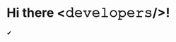 # Hi there <𝚍𝚎𝚟𝚎𝚕𝚘𝚙𝚎𝚛𝚜/>!  
✔

<!--![Hi](https://user-images.githubusercontent.com/77394228/125829536-82383ccd-9b50-4683-b8ef-04272c87486b.gif)

**Animeshmaru/Animeshmaru** is a ✨ _special_ ✨ repository because its `README.md` (this file) appears on your GitHub profile.

Here are some ideas to get you started:

- 🔭 I’m currently working on ...
- 🌱 I’m currently learning ...
- 👯 I’m looking to collaborate on ...
- 🤔 I’m looking for help with ...
- 💬 Ask me about ...
- 📫 How to reach me: ...
- 😄 Pronouns: ...
- ⚡ Fun fact: ...
-->
